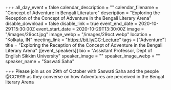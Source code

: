 +++
all_day_event = false
calendar_description = ""
calendar_filename = "Concept of Adventure in Bengali Literature"
description = "Exploring the Reception of the Concept of Adventure in the Bengali Literary Arena"
disable_download = false
disable_link = true
event_end_date = 2020-10-29T15:30:00Z
event_start_date = 2020-10-29T13:30:00Z
image = "/images/29oct.jpg"
image_webp = "/images/29oct.webp"
location = "Kolkata, IN"
meeting_link = "https://bit.ly/CC-Lecture"
tags = ["Adventure"]
title = "Exploring the Reception of the Concept of Adventure in the Bengali Literary Arena"
[[event_speakers]]
bio = "Assistant Professor, Dept of English Sikkim University"
speaker_image = ""
speaker_image_webp = ""
speaker_name = "Saswati Saha"

+++
Please join us on 29th of October with Saswati Saha and the people @CC1919 as they converse on how Adventures are perceived in the Bengal literary Arena